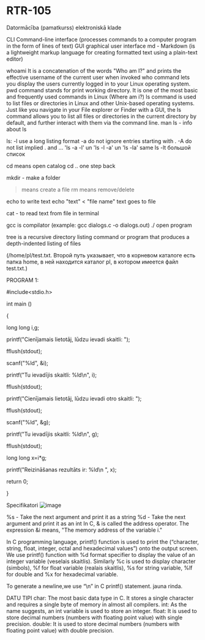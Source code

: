 # RTR-105 
Datormācība (pamatkurss) elektroniskā klade

CLI Command-line interface (processes commands to a computer program in the form of lines of text)
GUI graphical user interface
md - Markdown (is a lightweight markup language for creating formatted text using a plain-text editor)

whoami It is a concatenation of the words "Who am I?" and prints the effective username of the current user when invoked
   who command lets you display the users currently logged in to your Linux operating system.
   pwd command stands for print working directory. It is one of the most basic and frequently used commands in Linux (Where am i?)
   ls command is used to list files or directories in Linux and other Unix-based operating systems. Just like you navigate in your File explorer or Finder with a GUI, the ls command allows you to list all files or directories in the current directory by default, and further interact with them via the command line.
man ls - info about ls

ls:
-l  use a long listing format
-a do not ignore entries starting with .
-A do not list implied . and ...
'ls -a -l' un 'ls -l -a' un 'ls -la' same
ls -lt большой список



cd means open catalog
cd .. one step back

mkdir - make a folder
> means create a file
rm means remove/delete

echo to write text
echo "text" < "file name"
text goes to file

cat - to read text from file in terminal

gcc is compilator (example: gcc dialogs.c -o dialogs.out)
./ open program

 tree is a recursive directory listing command or program that produces a depth-indented listing of files

(/home/pl/test.txt. Второй путь указывает, что в корневом каталоге есть папка home, в ней находится каталог pl, в котором имеется файл test.txt.)

PROGRAM 1:

#include<stdio.h>

int main ()

{

long long i,g;

printf("Cienījamais lietotāj, lūdzu ievadi skaitli: ");

fflush(stdout);

scanf("%ld", &i);

printf("Tu ievadījis skaitli: %ld\n", i);

fflush(stdout);

printf("Cienījamais lietotāj, lūdzu ievadi otro skaitli: ");

fflush(stdout);

scanf("%ld", &g);

printf("Tu ievadījis skaitli: %ld\n", g);

fflush(stdout);

long long x=i*g;

printf("Reizināšanas rezultāts ir: %ld\n ", x);

return 0;

}

Specifikatori
![image](https://user-images.githubusercontent.com/47148502/137630405-f0143093-0d59-4dab-9ca7-de1a35586294.png)


%s - Take the next argument and print it as a string
%d - Take the next argument and print it as an int
In C, & is called the address operator. The expression &i means, "The memory address of the variable i."

In C programming language, printf() function is used to print the (“character, string, float, integer, octal and hexadecimal values”) onto the output screen.
We use printf() function with %d format specifier to display the value of an integer variable (veselais skaitlis).
Similarly %c is used to display character (simbols), %f for float variable (realais skaitlis), %s for string variable, %lf for double and %x for hexadecimal variable.

To generate a newline,we use “\n” in C printf() statement. jauna rinda.



DATU TIPI
char: The most basic data type in C. It stores a single character and requires a single byte of memory in almost all compilers.
int: As the name suggests, an int variable is used to store an integer.
float: It is used to store decimal numbers (numbers with floating point value) with single precision.
double: It is used to store decimal numbers (numbers with floating point value) with double precision. 

